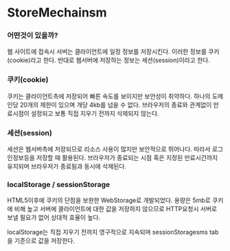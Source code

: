 # StoreMechainsm

### 어떤것이 있을까?

웹 사이트에 접속시 서버는 클라이언트에 일정 정보를 저장시킨다. 이러한 정보를 쿠키(cookie)라고 한다. 반대로 웹서버에 저장하는 정보는 세션(session)이라고 한다.

### 쿠키(cookie)

쿠키는 클라이언트측에 저장되어 빠른 속도를 보이지만 보안성이 취약하다. 하나의 도메인당 20개의 제한이 있으며 개당 4kb를 넘을 수 없다. 브라우저의 종료와 관계없이 만료시점이 설정되고 보통 직접 지우기 전까지 삭제되지 않는다.

### 세션(session)

세션은 웹서버측에 저장되므로 리소스 사용이 많지만 보안적으로 뛰어나다. 따라서 로그인정보등을 저장할 때 활용된다. 브라우저가 종료되는 시점 혹은 지정된 만료시간까지 유지되며 브라우저가 종료됨과 동시에 삭제된다.

### localStorage / sessionStorage

HTML5이후에 쿠키의 단점을 보완한 WebStorage로 개발되었다. 용량은 5mb로 쿠키에 비해 높고 서버에 클라이언트에 대한 값을 저장하지 않으므로 HTTP요청시 서버로 보낼 필요가 없어 상대적 효율이 높다.

localStorage는 직접 지우기 전까지 영구적으로 지속되며 sessionStoragesms tab을 기준으로 값을 저장한다.